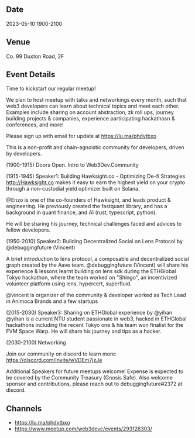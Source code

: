 ## Date
2023-05-10 1900-2100

## Venue
Co. 99 Duxton Road, 2F

## Event Details

Time to kickstart our regular meetup!

We plan to host meetup with talks and networkings every month, such that web3 developers can learn about technical topics and meet each other. Examples include sharing on account abstraction, zk roll ups, journey building projects & companies, experience participating hackathosn & conferences, and more!

Please sign up with email for update at https://lu.ma/phdvtbxo

This is a non-profit and chain-agnoistic community for developers, driven by developers.

(1900-1915) Doors Open. Intro to Web3Dev.Community

(1915-1945) Speaker1: Building Hawksight.co - Optimizing De-fi Strategies
http://Hawksight.co makes it easy to earn the highest yield on your crypto through a non-custodial yield optimizer built on Solana.

@Enzo is one of the co-founders of Hawksight, and leads product & engineering. He previously created the fastquant library, and has a background in quant finance, and AI (rust, typescript, python).

He will be sharing his journey, technical challenges faced and advices to fellow developers.

(1950-2010) Speaker2: Building Decentralized Social on Lens Protocol by @debuggingfuture (Vincent)

A brief introduction to lens protocol, a composable and decentralized social graph created by the Aave team. @debuggingfuture (Vincent) will share his experience & lessons learnt building on lens sdk during the ETHGlobal Tokyo hackathon, where the team worked on "Shingo", an incentivized volunteer platform using lens, hypercert, superfluid.

@vincent is organizer of the community & developer worked as Tech Lead in Animoca Brands and a few startups

(2015-2030) Speaker3: Sharing on ETHGlobal experience by @yihan
@yihan is a current NTU student passionate in web3, hacked in ETHGlobal hackathons including the recent Tokyo one & his team won finalist for the FVM Space Warp. He will share his journey and tips as a hacker.

(2030-2100) Networking

Join our community on discord to learn more: https://discord.com/invite/wVDEm7jzJe

Additional Speakers for future meetups welcome! Expense is expected to be covered by the Community Treasury (Gnosis Safe). Also welcome sponsor and contributions, please reach out to debuggingfuture#2372 at discord.


## Channels
- https://lu.ma/phdvtbxo
- https://www.meetup.com/web3devc/events/293126303/
